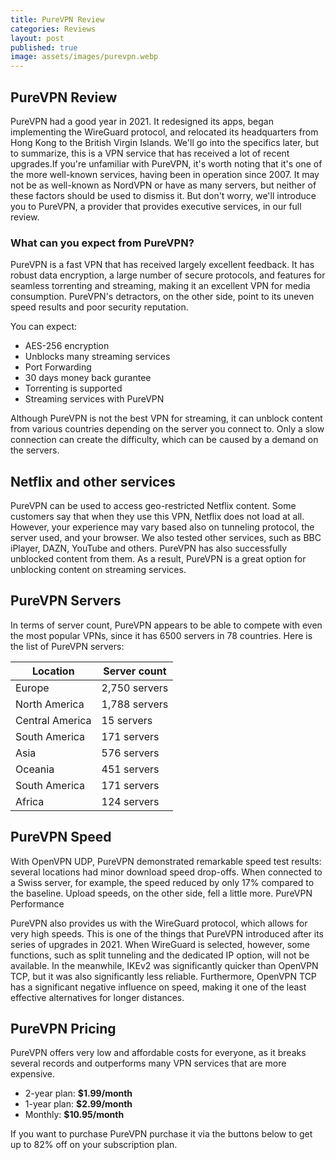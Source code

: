```yaml
---
title: PureVPN Review
categories: Reviews
layout: post
published: true
image: assets/images/purevpn.webp
---
```


## PureVPN Review

PureVPN had a good year in 2021. It redesigned its apps, began implementing the WireGuard protocol, and relocated its headquarters from Hong Kong to the British Virgin Islands. We'll go into the specifics later, but to summarize, this is a VPN service that has received a lot of recent upgrades.If you're unfamiliar with PureVPN, it's worth noting that it's one of the more well-known services, having been in operation since 2007. It may not be as well-known as NordVPN or have as many servers, but neither of these factors should be used to dismiss it. But don't worry, we'll introduce you to PureVPN, a provider that provides executive services, in our full review.

### What can you expect from PureVPN?

PureVPN is a fast VPN that has received largely excellent feedback. It has robust data encryption, a large number of secure protocols, and features for seamless torrenting and streaming, making it an excellent VPN for media consumption. PureVPN's detractors, on the other side, point to its uneven speed results and poor security reputation.

You can expect:
- AES-256 encryption
- Unblocks many streaming services
- Port Forwarding
- 30 days money back gurantee
- Torrenting is supported
- Streaming services with PureVPN

Although PureVPN is not the best VPN for streaming, it can unblock content from various countries depending on the server you connect to. Only a slow connection can create the difficulty, which can be caused by a demand on the servers.

## Netflix and other services 

PureVPN can be used to access geo-restricted Netflix content. Some customers say that when they use this VPN, Netflix does not load at all. However, your experience may vary based also on tunneling protocol, the server used, and your browser.
We also tested other services, such as BBC iPlayer, DAZN, YouTube and others. PureVPN has also successfully unblocked content from them. As a result, PureVPN is a great option for unblocking content on streaming services.

## PureVPN Servers

In terms of server count, PureVPN appears to be able to compete with even the most popular VPNs, since it has 6500 servers in 78 countries.
Here is the list of PureVPN servers:

| Location        | Server count  |
|-----------------|---------------|
| Europe          | 2,750 servers |
| North America   | 1,788 servers |
| Central America | 15 servers    |
| South America   | 171 servers   |
| Asia            | 576 servers   |
| Oceania         | 451 servers   |
| South America   | 171 servers   |
| Africa          | 124 servers   |

## PureVPN Speed

With OpenVPN UDP, PureVPN demonstrated remarkable speed test results: several locations had minor download speed drop-offs. When connected to a Swiss server, for example, the speed reduced by only 17% compared to the baseline. Upload speeds, on the other side, fell a little more.
PureVPN Performance

PureVPN also provides us with the WireGuard protocol, which allows for very high speeds. This is one of the things that PureVPN introduced after its series of upgrades in 2021. When WireGuard is selected, however, some functions, such as split tunneling and the dedicated IP option, will not be available. In the meanwhile, IKEv2 was significantly quicker than OpenVPN TCP, but it was also significantly less reliable. Furthermore, OpenVPN TCP has a significant negative influence on speed, making it one of the least effective alternatives for longer distances.

## PureVPN Pricing

PureVPN offers very low and affordable costs for everyone, as it breaks several records and outperforms many VPN services that are more expensive.

- 2-year plan: **$1.99/month**
- 1-year plan: **$2.99/month**
- Monthly: **$10.95/month**

If you want to purchase PureVPN purchase it via the buttons below to get up to 82% off on your subscription plan.

